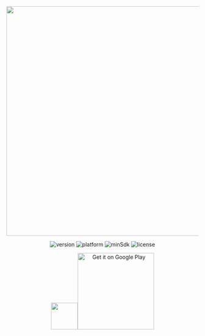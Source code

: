 <div align="center">
<img src="https://github.com/natygames/juicy-match/blob/master/screenshot/feature_graph.png" width="600">

![version](https://img.shields.io/badge/version-1.4-brightgreen)
![platform](https://img.shields.io/badge/platform-Android-brightgreen)
![minSdk](https://img.shields.io/badge/minSdk-21-brightgreen)
![license](https://img.shields.io/badge/license-MIT-brightgreen)

<img src="https://github.com/natygames/juicy-match/blob/master/screenshot/icon_store.png" width="70"><a href='https://play.google.com/store/apps/details?id=com.nativegame.juicymatch&pcampaignid=pcampaignidMKT-Other-global-all-co-prtnr-py-PartBadge-Mar2515-1'><img alt='Get it on Google Play' src='https://play.google.com/intl/en_us/badges/static/images/badges/en_badge_web_generic.png' width="200"/></a>





